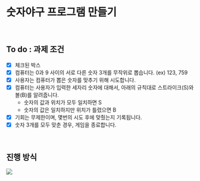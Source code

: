 # 숫자야구 프로그램 만들기

<br>

## To do : 과제 조건
- [x] 체크된 박스
- [x] 컴퓨터는 0과 9 사이의 서로 다른 숫자 3개를 무작위로 뽑습니다. (ex) 123, 759
- [x] 사용자는 컴퓨터가 뽑은 숫자를 맞추기 위해 시도합니다.
- [x] 컴퓨터는 사용자가 입력한 세자리 숫자에 대해서, 아래의 규칙대로 스트라이크(S)와 볼(B)를 알려줍니다.
    - 숫자의 값과 위치가 모두 일치하면 S
    - 숫자의 값은 일치하지만 위치가 틀렸으면 B
- [x] 기회는 무제한이며, 몇번의 시도 후에 맞췄는지 기록됩니다.
- [x] 숫자 3개를 모두 맞춘 경우, 게임을 종료합니다.

<br>

## 진행 방식

![](https://velog.velcdn.com/images/heyjk2212/post/83b65c83-c59b-4df2-a7eb-b72343a59276/image.PNG)